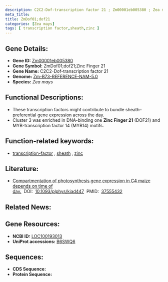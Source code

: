 ```yaml
---
description: C2C2-Dof-transcription factor 21 ; Zm00001eb005380 ; Zea mays
meta_title:
title: ZmDof01;dof21
categories: [Zea mays]
tags: [ transcription factor,sheath,zinc ]
---
```


## Gene Details:
- **Gene ID:**	[Zm00001eb005380](https://www.maizegdb.org/gene_center/gene/Zm00001eb005380)
- **Gene Symbol:** ZmDof01;dof21;Zinc Finger 21
- **Gene Name:** C2C2-Dof-transcription factor 21
- **Genome:** [Zm-B73-REFERENCE-NAM-5.0](https://www.maizegdb.org/genome/assembly/Zm-B73-REFERENCE-NAM-5.0)
- **Species:** *Zea mays*

## Functional Descriptions:
   - These transcription factors might contribute to bundle sheath–preferential gene expression across the day.
   - Cluster 3 was enriched in DNA-binding one **Zinc Finger 21** (DOF21) and MYB-transcription factor 14 (MYB14) motifs.

## Function-related keywords:
- [transcription-factor](/tags/transcription-factor/)&nbsp;,&nbsp;[sheath](/tags/sheath/)&nbsp;,&nbsp;[zinc](/tags/zinc/)

## Literature:
   - [Compartmentation of photosynthesis gene expression in C4 maize depends on time of day.]( https://www.ncbi.nlm.nih.gov/pmc/articles/PMC10663113/)&nbsp;&nbsp;DOI:&nbsp;&nbsp;[10.1093/plphys/kiad447](https://www.ncbi.nlm.nih.gov/pmc/articles/PMC10663113/)&nbsp;&nbsp;PMID:&nbsp;&nbsp;[37555432](https://pubmed.ncbi.nlm.nih.gov/37555432/)

## Related News:

## Gene Resources:
- **NCBI ID:**  [LOC100193013](https://www.ncbi.nlm.nih.gov/gene/?term=LOC100193013)
- **UniProt accessions:** [B6SWQ6](https://www.uniprot.org/uniprotkb/B6SWQ6/entry)



## Sequences:
- **CDS Sequence:**
- **Protein Sequence:**
